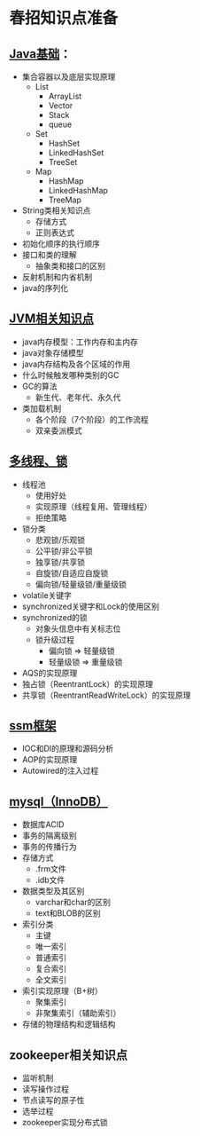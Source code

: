 # 春招知识点准备  
## [Java基础](./docs/java/README.md)： 
* 集合容器以及底层实现原理  
    * List
        * ArrayList
        * Vector
        * Stack
        * queue
    * Set
        * HashSet
        * LinkedHashSet
        * TreeSet
    * Map
        * HashMap
        * LinkedHashMap
        * TreeMap
* String类相关知识点
    * 存储方式
    * 正则表达式
* 初始化顺序的执行顺序
* 接口和类的理解
    * 抽象类和接口的区别
* 反射机制和内省机制  
* java的序列化

## [JVM相关知识点](./docs/jvm/README.md)
* java内存模型：工作内存和主内存
* java对象存储模型
* java内存结构及各个区域的作用
* 什么时候触发哪种类别的GC
* GC的算法
    * 新生代、老年代、永久代
* 类加载机制
    * 各个阶段（7个阶段）的工作流程
    * 双亲委派模式  

## [多线程、锁](./docs/lock/README.md)
* 线程池
    * 使用好处
    * 实现原理（线程复用、管理线程）
    * 拒绝策略
* 锁分类
    * 悲观锁/乐观锁
    * 公平锁/非公平锁
    * 独享锁/共享锁
    * 自旋锁/自适应自旋锁
    * 偏向锁/轻量级锁/重量级锁
* volatile关键字
* synchronized关键字和Lock的使用区别
* synchronized的锁
    * 对象头信息中有关标志位
    * 锁升级过程
        * 偏向锁 =\> 轻量级锁
        * 轻量级锁 =\> 重量级锁
* AQS的实现原理
* 独占锁（ReentrantLock）的实现原理
* 共享锁（ReentrantReadWriteLock）的实现原理

## [ssm框架](./docs/framework/README.md)
* IOC和DI的原理和源码分析
* AOP的实现原理
* Autowired的注入过程
## [mysql（InnoDB）](./docs/mysql/README.md)
* 数据库ACID
* 事务的隔离级别
* 事务的传播行为
* 存储方式
    * .frm文件
    * .idb文件
* 数据类型及其区别
    * varchar和char的区别
    * text和BLOB的区别
* 索引分类
    * 主键
    * 唯一索引
    * 普通索引
    * 复合索引
    * 全文索引
* 索引实现原理（B+树）
    * 聚集索引
    * 非聚集索引（辅助索引）
* 存储的物理结构和逻辑结构
## zookeeper相关知识点
* 监听机制
* 读写操作过程
* 节点读写的原子性
* 选举过程
* zookeeper实现分布式锁